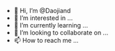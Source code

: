- 👋 Hi, I’m @Daojiand
- 👀 I’m interested in ...
- 🌱 I’m currently learning ...
- 💞️ I’m looking to collaborate on ...
- 📫 How to reach me ...

<!---
Daojiand/Daojiand is a ✨ special ✨ repository because its `README.md` (this file) appears on your GitHub profile.
You can click the Preview link to take a look at your changes.
--->
